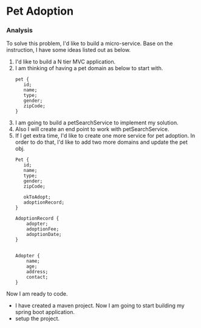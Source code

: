 # Pet Adoption

### Analysis
To solve this problem, I'd like to build a micro-service.
Base on the instruction, I have some ideas listed out as below.

1. I'd like to build a N tier MVC application.
2. I am thinking of having a pet domain as below to start with.
    ```
    pet {
       id;
       name;
       type;
       gender;
       zipCode;
    }
    ```
3. I am going to build a petSearchService to implement my solution.
4. Also I will create an end point to work with petSearchService.
5. If I get extra time, I'd like to create one more service for pet adoption. 
In order to do that, I'd like to add two more domains and update the pet obj.
    ```
    Pet {
       id;
       name;
       type;
       gender;
       zipCode;
       
       okToAdopt;
       adoptionRecord;
    }
    
    AdoptionRecord {
        adopter;
        adoptionFee;
        adoptionDate;
    }
    
    
    Adopter {
        name;
        age;
        address;
        contact;
    }
    
    ```

Now I am ready to code.

- I have created a maven project. Now I am going to start building my spring boot application.
- setup the project.